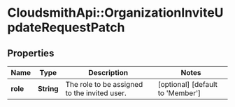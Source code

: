 # CloudsmithApi::OrganizationInviteUpdateRequestPatch

## Properties
Name | Type | Description | Notes
------------ | ------------- | ------------- | -------------
**role** | **String** | The role to be assigned to the invited user. | [optional] [default to &#39;Member&#39;]


